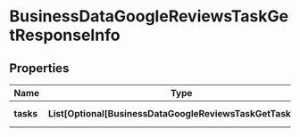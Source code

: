 # BusinessDataGoogleReviewsTaskGetResponseInfo


## Properties

| Name | Type | Description | Notes |
|------------ | ------------- | ------------- | -------------|
**tasks** | **List[Optional[BusinessDataGoogleReviewsTaskGetTaskInfo]]** | array of tasks |[optional]|